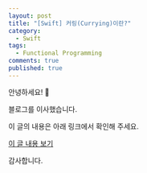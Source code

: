 ```yaml
---
layout: post
title: "[Swift] 커링(Currying)이란?"
category: 
  - Swift
tags: 
  - Functional Programming
comments: true
published: true
---
```


안녕하세요! 👋

블로그를 이사했습니다.

이 글의 내용은 아래 링크에서 확인해 주세요.

[이 글 내용 보기](https://gitminam.com/blog/ios/swift-currying/)

감사합니다.
